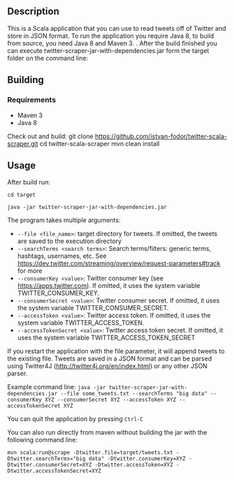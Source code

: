 Description
-----------

This is a Scala application that you can use to read tweets off of Twitter and store in JSON format. 
To run the application you require Java 8, to build from source, you need Java 8 and Maven 3.  . After the build finished you can execute twitter-scraper-jar-with-dependencies.jar form the target folder on the command line: 

Building
--------
### Requirements
* Maven 3
* Java 8

Check out and build: 
  git clone https://github.com/istvan-fodor/twitter-scala-scraper.git
  cd twitter-scala-scraper
  mvn clean install

Usage
-----
After build run:

  `cd target`
  
  `java -jar twitter-scraper-jar-with-dependencies.jar`

The program takes multiple arguments:
- `--file <file_name>`: target directory for tweets. If omitted, the tweets are saved to the execution directory
- `--searchTerms <search terms>`: Search terms/filters: generic terms, hashtags, usernames, etc. See https://dev.twitter.com/streaming/overview/request-parameters#track for more
- `--consumerKey <value>`: Twitter consumer key (see https://apps.twitter.com). If omitted, it uses the system variable TWITTER_CONSUMER_KEY.
- `--consumerSecret <value>`: Twitter consumer secret. If omitted, it uses the system variable TWITTER_CONSUMER_SECRET.
- `--accessToken <value>`: Twitter access token. If omitted, it uses the system variable TWITTER_ACCESS_TOKEN.
- `--accessTokenSecret <value>`: Twitter access token secret. If omitted, it uses the system variable TWITTER_ACCESS_TOKEN_SECRET

If you restart the application with the file parameter, it will append tweets to the existing file. Tweets are saved in a JSON format and can be parsed using Twitter4J (http://twitter4j.org/en/index.html) or any other JSON parser.

Example command line:
`java -jar twitter-scraper-jar-with-dependencies.jar --file some_tweets.txt --searchTerms "big data" --consumerKey XYZ --consumerSecret XYZ --accessToken XYZ --accessTokenSecret XYZ`

You can quit the application by pressing `Ctrl-C`

You can also run directly from maven without building the jar with the following command line:

`mvn scala:run@scrape -Dtwitter.file=target/tweets.txt -Dtwitter.searchTerms="big data" -Dtwitter.consumerKey=XYZ -Dtwitter.consumerSecret=XYZ -Dtwitter.accessToken=XYZ -Dtwitter.accessTokenSecret=XYZ`


